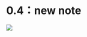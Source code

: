 # 0.4：new note

[![](https://mermaid.ink/img/pako:eNq9VD1TwzAM_Ss6z21KYcvABAfH0TK0G2EQttIYEjvYcoHr9b-j1DkGWPg6MllP8pP0ImuntDekShXpKZHTdGZxE7CrHMjXY2CrbY-O4T7450jhs0PA7YBnzxg2PT3NeAkX52tomPtYzmaRk7EUCx2Lhtpo3aMtajujF-z6lrDvZ84zxUyFmu0Wmd4zDGA-T4V_zFTC5XpxDcbr1JHjHGXo0-W_Ka9D68T9zQq5IZBLUNuW_qPAhx_Ud4VbXOlge_5KmUv5TRDspmHwNbwTrYVoNCCyDEkEeiGd2LrNxyzD4AmGko9YNxRzwOpmCXXw3cH6W20MMoo23n1PndsdVPJMHA_jpUoxDhNnpTeMr5WaCCLUlH3HR8cn0_l0XinYT6AoCrj7vZZZxFEijW17j_oR6uSE0busYiBnKOSQwytSE9VRkIEw8r53Q65KibMbCzVUY2qlo8rtJRQT-9Wr06rkkGiiUj_0NK4DVdbYRkHJWPZhkXfGYXXs3wDkZXwN?type=png)](https://mermaid.live/edit#pako:eNq9VD1TwzAM_Ss6z21KYcvABAfH0TK0G2EQttIYEjvYcoHr9b-j1DkGWPg6MllP8pP0ImuntDekShXpKZHTdGZxE7CrHMjXY2CrbY-O4T7450jhs0PA7YBnzxg2PT3NeAkX52tomPtYzmaRk7EUCx2Lhtpo3aMtajujF-z6lrDvZ84zxUyFmu0Wmd4zDGA-T4V_zFTC5XpxDcbr1JHjHGXo0-W_Ka9D68T9zQq5IZBLUNuW_qPAhx_Ud4VbXOlge_5KmUv5TRDspmHwNbwTrYVoNCCyDEkEeiGd2LrNxyzD4AmGko9YNxRzwOpmCXXw3cH6W20MMoo23n1PndsdVPJMHA_jpUoxDhNnpTeMr5WaCCLUlH3HR8cn0_l0XinYT6AoCrj7vZZZxFEijW17j_oR6uSE0busYiBnKOSQwytSE9VRkIEw8r53Q65KibMbCzVUY2qlo8rtJRQT-9Wr06rkkGiiUj_0NK4DVdbYRkHJWPZhkXfGYXXs3wDkZXwN)
